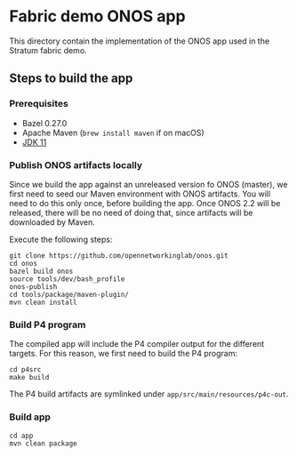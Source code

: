 # Fabric demo ONOS app

This directory contain the implementation of the ONOS app used in the Stratum
fabric demo.

## Steps to build the app

### Prerequisites

* Bazel 0.27.0
* Apache Maven (`brew install maven` if on macOS)
* [JDK 11](https://www.azul.com/downloads/zulu-community/)

### Publish ONOS artifacts locally

Since we build the app against an unreleased version fo ONOS (master), we first
need to seed our Maven environment with ONOS artifacts. You will need to do this
only once, before building the app. Once ONOS 2.2 will be released, there will
be no need of doing that, since artifacts will be downloaded by Maven.

Execute the following steps:

```
git clone https://github.com/opennetworkinglab/onos.git
cd onos
bazel build onos
source tools/dev/bash_profile
onos-publish
cd tools/package/maven-plugin/
mvn clean install
```

### Build P4 program

The compiled app will include the P4 compiler output for the different targets.
For this reason, we first need to build the P4 program:

```
cd p4src
make build
```

The P4 build artifacts are symlinked under `app/src/main/resources/p4c-out`.

### Build app

```
cd app
mvn clean package
```